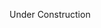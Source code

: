 Under Construction

<script> console.log("Old world page redirect "+document.location); if(document.location.href.indexOf("/world/")>-1) window.location.href = document.location.href.replace("/world/","/worlds/#"); </script>
